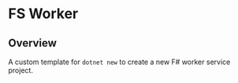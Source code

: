 # FS Worker

## Overview

A custom template for `dotnet new` to create a new F# worker service project. 